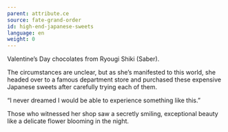 ```yaml
---
parent: attribute.ce
source: fate-grand-order
id: high-end-japanese-sweets
language: en
weight: 0
---
```


Valentine’s Day chocolates from Ryougi Shiki (Saber).

The circumstances are unclear, but as she’s manifested to this world, she headed over to a famous department store and purchased these expensive Japanese sweets after carefully trying each of them.

“I never dreamed I would be able to experience something like this.”

Those who witnessed her shop saw a secretly smiling, exceptional beauty like a delicate flower blooming in the night.
